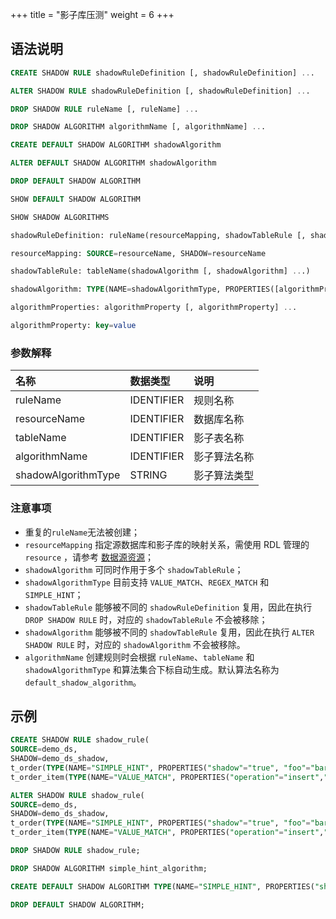 +++
title = "影子库压测"
weight = 6
+++

## 语法说明

```sql
CREATE SHADOW RULE shadowRuleDefinition [, shadowRuleDefinition] ... 

ALTER SHADOW RULE shadowRuleDefinition [, shadowRuleDefinition] ... 

DROP SHADOW RULE ruleName [, ruleName] ...

DROP SHADOW ALGORITHM algorithmName [, algorithmName] ...

CREATE DEFAULT SHADOW ALGORITHM shadowAlgorithm

ALTER DEFAULT SHADOW ALGORITHM shadowAlgorithm

DROP DEFAULT SHADOW ALGORITHM

SHOW DEFAULT SHADOW ALGORITHM

SHOW SHADOW ALGORITHMS

shadowRuleDefinition: ruleName(resourceMapping, shadowTableRule [, shadowTableRule] ...)

resourceMapping: SOURCE=resourceName, SHADOW=resourceName

shadowTableRule: tableName(shadowAlgorithm [, shadowAlgorithm] ...)

shadowAlgorithm: TYPE(NAME=shadowAlgorithmType, PROPERTIES([algorithmProperties] ...))

algorithmProperties: algorithmProperty [, algorithmProperty] ... 

algorithmProperty: key=value
```

### 参数解释

| 名称                  | 数据类型       | 说明     |
|:--------------------|:-----------|:-------|
| ruleName            | IDENTIFIER | 规则名称   |
| resourceName        | IDENTIFIER | 数据库名称  |
| tableName           | IDENTIFIER | 影子表名称  |
| algorithmName       | IDENTIFIER | 影子算法名称 |
| shadowAlgorithmType | STRING     | 影子算法类型 |

### 注意事项

- 重复的`ruleName`无法被创建；
- `resourceMapping` 指定源数据库和影子库的映射关系，需使用 RDL 管理的 `resource` ，请参考 [数据源资源](/cn/user-manual/shardingsphere-proxy/distsql/syntax/rdl/resource-definition/)；
- `shadowAlgorithm` 可同时作用于多个 `shadowTableRule`；
- `shadowAlgorithmType` 目前支持 `VALUE_MATCH`、`REGEX_MATCH` 和 `SIMPLE_HINT`；
- `shadowTableRule` 能够被不同的 `shadowRuleDefinition` 复用，因此在执行 `DROP SHADOW RULE` 时，对应的 `shadowTableRule` 不会被移除；
- `shadowAlgorithm` 能够被不同的 `shadowTableRule` 复用，因此在执行 `ALTER SHADOW RULE` 时，对应的 `shadowAlgorithm` 不会被移除。
- `algorithmName` 创建规则时会根据 `ruleName`、`tableName` 和 `shadowAlgorithmType` 和算法集合下标自动生成。默认算法名称为 `default_shadow_algorithm`。

## 示例

```sql
CREATE SHADOW RULE shadow_rule(
SOURCE=demo_ds,
SHADOW=demo_ds_shadow,
t_order(TYPE(NAME="SIMPLE_HINT", PROPERTIES("shadow"="true", "foo"="bar")),TYPE(NAME="REGEX_MATCH", PROPERTIES("operation"="insert","column"="user_id", "regex"='[1]'))), 
t_order_item(TYPE(NAME="VALUE_MATCH", PROPERTIES("operation"="insert","column"="user_id", "value"='1'))));

ALTER SHADOW RULE shadow_rule(
SOURCE=demo_ds,
SHADOW=demo_ds_shadow,
t_order(TYPE(NAME="SIMPLE_HINT", PROPERTIES("shadow"="true", "foo"="bar")),TYPE(NAME="REGEX_MATCH", PROPERTIES("operation"="insert","column"="user_id", "regex"='[1]'))), 
t_order_item(TYPE(NAME="VALUE_MATCH", PROPERTIES("operation"="insert","column"="user_id", "value"='1'))));

DROP SHADOW RULE shadow_rule;

DROP SHADOW ALGORITHM simple_hint_algorithm;

CREATE DEFAULT SHADOW ALGORITHM TYPE(NAME="SIMPLE_HINT", PROPERTIES("shadow"="true", "foo"="bar");

DROP DEFAULT SHADOW ALGORITHM;
```
